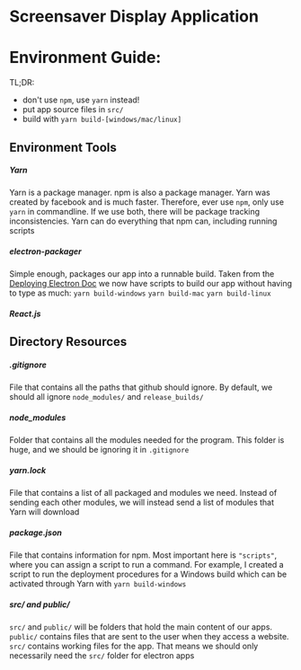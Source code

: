 # **Screensaver Display Application**

# Environment Guide:
TL;DR:
- don't use `npm`, use `yarn` instead!
- put app source files in `src/`
- build with `yarn build-[windows/mac/linux]`

## Environment Tools
##### Yarn
Yarn is a package manager. npm is also a package manager. Yarn was created by facebook and is much faster. Therefore, ever use `npm`, only use `yarn` in commandline. If we use both, there will be package tracking inconsistencies. Yarn can do everything that npm can, including running scripts

##### electron-packager
Simple enough, packages our app into a runnable build. Taken from the [Deploying Electron Doc](https://docs.google.com/document/d/1tiM02S2GJ73rOFmg_y9Lo0v9LmL-DD4MgYAHfn0mbe4/edit) we now have scripts to build our app without having to type as much:
`yarn build-windows`
`yarn build-mac`
`yarn build-linux`

##### React.js

## Directory Resources

##### .gitignore
File that contains all the paths that github should ignore. By default, we should all ignore `node_modules/` and `release_builds/`

##### node_modules
Folder that contains all the modules needed for the program. This folder is huge, and we should be ignoring it in `.gitignore`

##### yarn.lock
File that contains a list of all packaged and modules we need. Instead of sending each other modules, we will instead send a list of modules that Yarn will download

##### package.json
File that contains information for npm. Most important here is `"scripts"`, where you can assign a script to run a command. For example, I created a script to run the deployment procedures for a Windows build which can be activated through Yarn with `yarn build-windows`

##### src/ and public/
`src/` and `public/` will be folders that hold the main content of our apps. `public/` contains files that are sent to the user when they access a website. `src/` contains working files for the app. That means we should only necessarily need the `src/` folder for electron apps